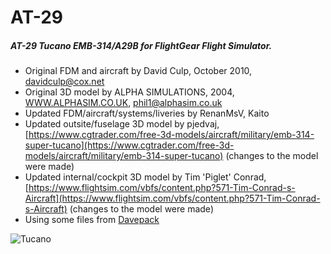 # AT-29

##### AT-29 Tucano EMB-314/A29B for FlightGear Flight Simulator.

- Original FDM and aircraft by David Culp, October 2010, davidculp@cox.net
- Original 3D model by ALPHA SIMULATIONS, 2004, [WWW.ALPHASIM.CO.UK](WWW.ALPHASIM.CO.UK), phil1@alphasim.co.uk
- Updated FDM/aircraft/systems/liveries by RenanMsV, Kaito
- Updated outsite/fuselage 3D model by pjedvaj, [https://www.cgtrader.com/free-3d-models/aircraft/military/emb-314-super-tucano](https://www.cgtrader.com/free-3d-models/aircraft/military/emb-314-super-tucano) (changes to the model were made)
- Updated internal/cockpit 3D model by Tim 'Piglet' Conrad, [https://www.flightsim.com/vbfs/content.php?571-Tim-Conrad-s-Aircraft](https://www.flightsim.com/vbfs/content.php?571-Tim-Conrad-s-Aircraft) (changes to the model were made)
- Using some files from [Davepack](https://github.com/FGMEMBERS-NONGPL/DavePack) 


![Tucano](https://i.imgur.com/biMws4D.jpg)